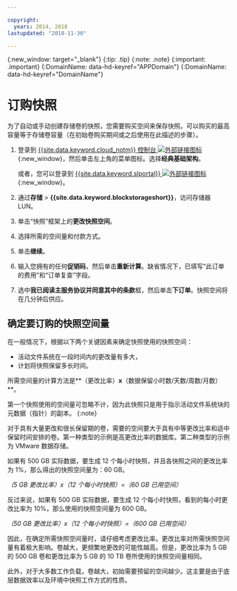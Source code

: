 ```yaml
---

copyright:
  years: 2014, 2018
lastupdated: "2018-11-30"

---
```

{:new_window: target="_blank"}
{:tip: .tip}
{:note: .note}
{:important: .important}
{:DomainName: data-hd-keyref="APPDomain"}
{:DomainName: data-hd-keyref="DomainName"}

# 订购快照

为了自动或手动创建存储卷的快照，您需要购买空间来保存快照。可以购买的最高容量等于存储卷容量（在初始卷购买期间或之后使用在此描述的步骤）。

1. 登录到 [{{site.data.keyword.cloud_notm}} 控制台 ![外部链接图标](../../icons/launch-glyph.svg "外部链接图标")](https://{DomainName}/catalog/){:new_window}，然后单击左上角的菜单图标。选择**经典基础架构**。

   或者，您可以登录到 [{{site.data.keyword.slportal}} ![外部链接图标](../../icons/launch-glyph.svg "外部链接图标")](https://control.softlayer.com/){:new_window}。
2. 通过**存储** > **{{site.data.keyword.blockstorageshort}}**，访问存储器 LUN。
2. 单击“快照”框架上的**更改快照空间**。
3. 选择所需的空间量和付款方式。
4. 单击**继续**。
5. 输入您拥有的任何**促销码**，然后单击**重新计算**。缺省情况下，已填写“此订单的费用”和“订单复查”字段。
6. 选中**我已阅读主服务协议并同意其中的条款**框，然后单击**下订单**。快照空间将在几分钟后供应。

## 确定要订购的快照空间量

在一般情况下，根据以下两个关键因素来确定快照使用的快照空间：
- 活动文件系统在一段时间内的更改量有多大，
- 计划将快照保留多长时间。  

所需空间量的计算方法是**（更改比率）**x**（数据保留小时数/天数/周数/月数）**。

第一个快照使用的空间量可忽略不计，因为此快照只是用于指示活动文件系统块的元数据（指针）的副本。
{:note}

对于具有大量更改和很长保留期的卷，需要的空间要大于具有中等更改比率和适中保留时间安排的卷。第一种类型的示例是高更改比率的数据库。第二种类型的示例为 VMware 数据存储。

如果有 500 GB 实际数据，要生成 12 个每小时快照，并且各快照之间的更改比率为 1%，那么得出的快照空间量为：60 GB。

*（5 GB 更改比率）x（12 个每小时快照）=（60 GB 已用空间）*

反过来说，如果有 500 GB 实际数据，要生成 12 个每小时快照，看到的每小时更改比率为 10%，那么使用的快照空间量为 600 GB。

*（50 GB 更改比率）x（12 个每小时快照）=（600 GB 已用空间）*

因此，在确定所需快照空间量时，请仔细考虑更改比率。更改比率对所需快照空间量有着极大影响。卷越大，更频繁地更改的可能性越高。但是，更改比率为 5 GB 的 500 GB 卷和更改比率为 5 GB 的 10 TB 卷所使用的快照空间量相同。

此外，对于大多数工作负载，卷越大，初始需要预留的空间越少。这主要是由于底层数据效率以及环境中快照工作方式的性质。
